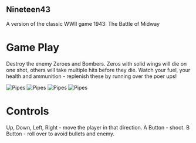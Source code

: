 ## Nineteen43
A version of the classic WWII game 1943: The Battle of Midway
<br />

# Game Play

Destroy the enemy Zeroes and Bombers.  Zeros with solid wings will die on one shot, others will take multiple hits before they die.  Watch your fuel, your health and ammunition - replenish these by running over the poer ups!

![Pipes](https://github.com/filmote/Nineteen43/blob/master/Artwork/screenshot00.png) 
![Pipes](https://github.com/filmote/Nineteen43/blob/master/Artwork/screenshot01.png) 
![Pipes](https://github.com/filmote/Nineteen43/blob/master/Artwork/screenshot02.png) 
![Pipes](https://github.com/filmote/Nineteen43/blob/master/Artwork/screenshot03.png) 

# Controls

Up, Down, Left, Right - move the player in that direction.
A Button - shoot.
B Button - roll over to avoid bullets and enemy.